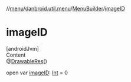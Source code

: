 //[menu](../../index.md)/[danbroid.util.menu](../index.md)/[MenuBuilder](index.md)/[imageID](image-i-d.md)



# imageID  
[androidJvm]  
Content  
@[DrawableRes](https://developer.android.com/reference/kotlin/androidx/annotation/DrawableRes.html)()  
  
open var [imageID](image-i-d.md): [Int](https://kotlinlang.org/api/latest/jvm/stdlib/kotlin/-int/index.html) = 0  



